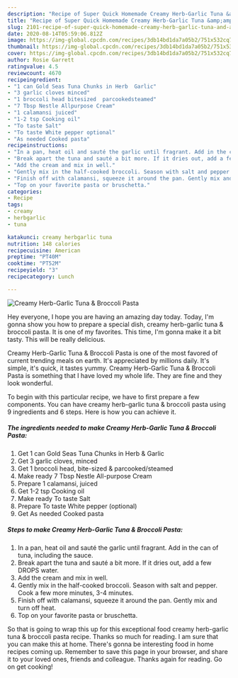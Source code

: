 ```yaml
---
description: "Recipe of Super Quick Homemade Creamy Herb-Garlic Tuna &amp;amp; Broccoli Pasta"
title: "Recipe of Super Quick Homemade Creamy Herb-Garlic Tuna &amp;amp; Broccoli Pasta"
slug: 2101-recipe-of-super-quick-homemade-creamy-herb-garlic-tuna-and-amp-broccoli-pasta
date: 2020-08-14T05:59:06.812Z
image: https://img-global.cpcdn.com/recipes/3db14bd1da7a05b2/751x532cq70/creamy-herb-garlic-tuna-broccoli-pasta-recipe-main-photo.jpg
thumbnail: https://img-global.cpcdn.com/recipes/3db14bd1da7a05b2/751x532cq70/creamy-herb-garlic-tuna-broccoli-pasta-recipe-main-photo.jpg
cover: https://img-global.cpcdn.com/recipes/3db14bd1da7a05b2/751x532cq70/creamy-herb-garlic-tuna-broccoli-pasta-recipe-main-photo.jpg
author: Rosie Garrett
ratingvalue: 4.5
reviewcount: 4670
recipeingredient:
- "1 can Gold Seas Tuna Chunks in Herb  Garlic"
- "3 garlic cloves minced"
- "1 broccoli head bitesized  parcookedsteamed"
- "7 Tbsp Nestle Allpurpose Cream"
- "1 calamansi juiced"
- "1-2 tsp Cooking oil"
- "To taste Salt"
- "To taste White pepper optional"
- "As needed Cooked pasta"
recipeinstructions:
- "In a pan, heat oil and sauté the garlic until fragrant. Add in the can of tuna, including the sauce."
- "Break apart the tuna and sauté a bit more. If it dries out, add a few DROPS water."
- "Add the cream and mix in well."
- "Gently mix in the half-cooked broccoli. Season with salt and pepper. Cook a few more minutes, 3-4 minutes."
- "Finish off with calamansi, squeeze it around the pan. Gently mix and turn off heat."
- "Top on your favorite pasta or bruschetta."
categories:
- Recipe
tags:
- creamy
- herbgarlic
- tuna

katakunci: creamy herbgarlic tuna 
nutrition: 148 calories
recipecuisine: American
preptime: "PT40M"
cooktime: "PT52M"
recipeyield: "3"
recipecategory: Lunch

---
```



![Creamy Herb-Garlic Tuna &amp; Broccoli Pasta](https://img-global.cpcdn.com/recipes/3db14bd1da7a05b2/751x532cq70/creamy-herb-garlic-tuna-broccoli-pasta-recipe-main-photo.jpg)

Hey everyone, I hope you are having an amazing day today. Today, I'm gonna show you how to prepare a special dish, creamy herb-garlic tuna &amp; broccoli pasta. It is one of my favorites. This time, I'm gonna make it a bit tasty. This will be really delicious.

Creamy Herb-Garlic Tuna &amp; Broccoli Pasta is one of the most favored of current trending meals on earth. It's appreciated by millions daily. It's simple, it's quick, it tastes yummy. Creamy Herb-Garlic Tuna &amp; Broccoli Pasta is something that I have loved my whole life. They are fine and they look wonderful.




To begin with this particular recipe, we have to first prepare a few components. You can have creamy herb-garlic tuna &amp; broccoli pasta using 9 ingredients and 6 steps. Here is how you can achieve it.

<!--inarticleads1-->

##### The ingredients needed to make Creamy Herb-Garlic Tuna &amp; Broccoli Pasta:

1. Get 1 can Gold Seas Tuna Chunks in Herb &amp; Garlic
1. Get 3 garlic cloves, minced
1. Get 1 broccoli head, bite-sized &amp; parcooked/steamed
1. Make ready 7 Tbsp Nestle All-purpose Cream
1. Prepare 1 calamansi, juiced
1. Get 1-2 tsp Cooking oil
1. Make ready To taste Salt
1. Prepare To taste White pepper (optional)
1. Get As needed Cooked pasta




<!--inarticleads2-->

##### Steps to make Creamy Herb-Garlic Tuna &amp; Broccoli Pasta:

1. In a pan, heat oil and sauté the garlic until fragrant. Add in the can of tuna, including the sauce.
1. Break apart the tuna and sauté a bit more. If it dries out, add a few DROPS water.
1. Add the cream and mix in well.
1. Gently mix in the half-cooked broccoli. Season with salt and pepper. Cook a few more minutes, 3-4 minutes.
1. Finish off with calamansi, squeeze it around the pan. Gently mix and turn off heat.
1. Top on your favorite pasta or bruschetta.




So that is going to wrap this up for this exceptional food creamy herb-garlic tuna &amp; broccoli pasta recipe. Thanks so much for reading. I am sure that you can make this at home. There's gonna be interesting food in home recipes coming up. Remember to save this page in your browser, and share it to your loved ones, friends and colleague. Thanks again for reading. Go on get cooking!
